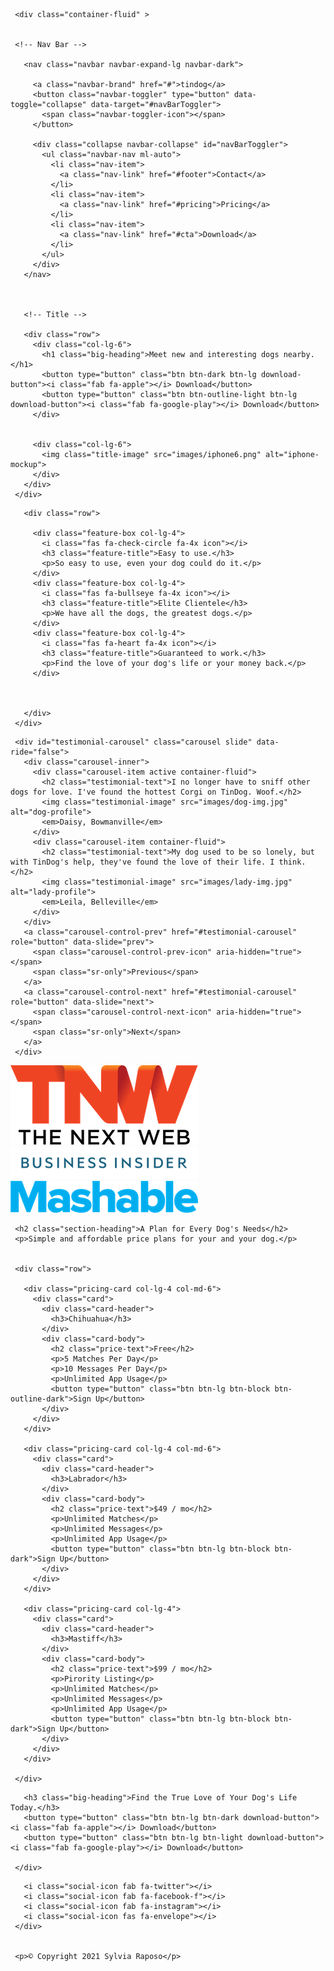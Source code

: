  <!DOCTYPE html>
 <html>

 <head>
   <meta charset="utf-8">
   <title>TinDog</title>

   <link rel="preconnect" href="https://fonts.gstatic.com">
   <link href="https://fonts.googleapis.com/css2?family=Montserrat:wght@100;300;400;500;900&family=Ubuntu:wght@300;400;700&display=swap" rel="stylesheet">


   <link rel="stylesheet" href="https://maxcdn.bootstrapcdn.com/bootstrap/4.0.0/css/bootstrap.min.css">
   <link rel="stylesheet" href="css/styles.css">

   <script src="https://kit.fontawesome.com/a763f0788e.js" crossorigin="anonymous"></script>

   <script src="https://code.jquery.com/jquery-3.2.1.slim.min.js" integrity="sha384-KJ3o2DKtIkvYIK3UENzmM7KCkRr/rE9/Qpg6aAZGJwFDMVNA/GpGFF93hXpG5KkN" crossorigin="anonymous"></script>
   <script src="https://cdnjs.cloudflare.com/ajax/libs/popper.js/1.12.9/umd/popper.min.js" integrity="sha384-ApNbgh9B+Y1QKtv3Rn7W3mgPxhU9K/ScQsAP7hUibX39j7fakFPskvXusvfa0b4Q" crossorigin="anonymous"></script>
   <script src="https://maxcdn.bootstrapcdn.com/bootstrap/4.0.0/js/bootstrap.min.js" integrity="sha384-JZR6Spejh4U02d8jOt6vLEHfe/JQGiRRSQQxSfFWpi1MquVdAyjUar5+76PVCmYl" crossorigin="anonymous"></script>
   <!-- try this later - newer bootstrap uncomment the line below and comment out the above 4 lines
  <link href="https://cdn.jsdelivr.net/npm/bootstrap@5.0.0-beta2/dist/css/bootstrap.min.css" rel="stylesheet" integrity="sha384-BmbxuPwQa2lc/FVzBcNJ7UAyJxM6wuqIj61tLrc4wSX0szH/Ev+nYRRuWlolflfl" crossorigin="anonymous">
  <script src="https://cdn.jsdelivr.net/npm/@popperjs/core@2.6.0/dist/umd/popper.min.js" integrity="sha384-KsvD1yqQ1/1+IA7gi3P0tyJcT3vR+NdBTt13hSJ2lnve8agRGXTTyNaBYmCR/Nwi" crossorigin="anonymous"></script>
  <script src="https://cdn.jsdelivr.net/npm/bootstrap@5.0.0-beta2/dist/js/bootstrap.min.js" integrity="sha384-nsg8ua9HAw1y0W1btsyWgBklPnCUAFLuTMS2G72MMONqmOymq585AcH49TLBQObG" crossorigin="anonymous"></script>
-->

 </head>

 <body>

   <section class="colored-section" id="title">

     <div class="container-fluid" >


     <!-- Nav Bar -->

       <nav class="navbar navbar-expand-lg navbar-dark">

         <a class="navbar-brand" href="#">tindog</a>
         <button class="navbar-toggler" type="button" data-toggle="collapse" data-target="#navBarToggler">
           <span class="navbar-toggler-icon"></span>
         </button>

         <div class="collapse navbar-collapse" id="navBarToggler">
           <ul class="navbar-nav ml-auto">
             <li class="nav-item">
               <a class="nav-link" href="#footer">Contact</a>
             </li>
             <li class="nav-item">
               <a class="nav-link" href="#pricing">Pricing</a>
             </li>
             <li class="nav-item">
               <a class="nav-link" href="#cta">Download</a>
             </li>
           </ul>
         </div>
       </nav>



       <!-- Title -->

       <div class="row">
         <div class="col-lg-6">
           <h1 class="big-heading">Meet new and interesting dogs nearby.</h1>
           <button type="button" class="btn btn-dark btn-lg download-button"><i class="fab fa-apple"></i> Download</button>
           <button type="button" class="btn btn-outline-light btn-lg download-button"><i class="fab fa-google-play"></i> Download</button>
         </div>


         <div class="col-lg-6">
           <img class="title-image" src="images/iphone6.png" alt="iphone-mockup">
         </div>
       </div>
     </div>
   </section>


   <!-- Features -->

   <section class="white-section" id="features">
     <div class="container-fluid">

       <div class="row">

         <div class="feature-box col-lg-4">
           <i class="fas fa-check-circle fa-4x icon"></i>
           <h3 class="feature-title">Easy to use.</h3>
           <p>So easy to use, even your dog could do it.</p>
         </div>
         <div class="feature-box col-lg-4">
           <i class="fas fa-bullseye fa-4x icon"></i>
           <h3 class="feature-title">Elite Clientele</h3>
           <p>We have all the dogs, the greatest dogs.</p>
         </div>
         <div class="feature-box col-lg-4">
           <i class="fas fa-heart fa-4x icon"></i>
           <h3 class="feature-title">Guaranteed to work.</h3>
           <p>Find the love of your dog's life or your money back.</p>
         </div>



       </div>
     </div>
   </section>


   <!-- Testimonials -->

   <section class="colored-section" id="testimonials">

     <div id="testimonial-carousel" class="carousel slide" data-ride="false">
       <div class="carousel-inner">
         <div class="carousel-item active container-fluid">
           <h2 class="testimonial-text">I no longer have to sniff other dogs for love. I've found the hottest Corgi on TinDog. Woof.</h2>
           <img class="testimonial-image" src="images/dog-img.jpg" alt="dog-profile">
           <em>Daisy, Bowmanville</em>
         </div>
         <div class="carousel-item container-fluid">
           <h2 class="testimonial-text">My dog used to be so lonely, but with TinDog's help, they've found the love of their life. I think.</h2>
           <img class="testimonial-image" src="images/lady-img.jpg" alt="lady-profile">
           <em>Leila, Belleville</em>
         </div>
       </div>
       <a class="carousel-control-prev" href="#testimonial-carousel" role="button" data-slide="prev">
         <span class="carousel-control-prev-icon" aria-hidden="true"></span>
         <span class="sr-only">Previous</span>
       </a>
       <a class="carousel-control-next" href="#testimonial-carousel" role="button" data-slide="next">
         <span class="carousel-control-next-icon" aria-hidden="true"></span>
         <span class="sr-only">Next</span>
       </a>
     </div>





   </section>


   <!-- Press -->

   <section class="colored-section" id="press">
     <img class="press-logo" src="images/tnw.png" alt="tnw-logo">
     <img class="press-logo" src="images/bizinsider.png" alt="biz-insider-logo">
     <img class="press-logo" src="images/mashable.png" alt="mashable-logo">

   </section>


   <!-- Pricing -->

   <section class="white-section" id="pricing">

     <h2 class="section-heading">A Plan for Every Dog's Needs</h2>
     <p>Simple and affordable price plans for your and your dog.</p>


     <div class="row">

       <div class="pricing-card col-lg-4 col-md-6">
         <div class="card">
           <div class="card-header">
             <h3>Chihuahua</h3>
           </div>
           <div class="card-body">
             <h2 class="price-text">Free</h2>
             <p>5 Matches Per Day</p>
             <p>10 Messages Per Day</p>
             <p>Unlimited App Usage</p>
             <button type="button" class="btn btn-lg btn-block btn-outline-dark">Sign Up</button>
           </div>
         </div>
       </div>

       <div class="pricing-card col-lg-4 col-md-6">
         <div class="card">
           <div class="card-header">
             <h3>Labrador</h3>
           </div>
           <div class="card-body">
             <h2 class="price-text">$49 / mo</h2>
             <p>Unlimited Matches</p>
             <p>Unlimited Messages</p>
             <p>Unlimited App Usage</p>
             <button type="button" class="btn btn-lg btn-block btn-dark">Sign Up</button>
           </div>
         </div>
       </div>

       <div class="pricing-card col-lg-4">
         <div class="card">
           <div class="card-header">
             <h3>Mastiff</h3>
           </div>
           <div class="card-body">
             <h2 class="price-text">$99 / mo</h2>
             <p>Pirority Listing</p>
             <p>Unlimited Matches</p>
             <p>Unlimited Messages</p>
             <p>Unlimited App Usage</p>
             <button type="button" class="btn btn-lg btn-block btn-dark">Sign Up</button>
           </div>
         </div>
       </div>

     </div>
   </section>



   <!-- Call to Action -->

   <section class="colored-section" id="cta">
     <div class="container-fluid">

       <h3 class="big-heading">Find the True Love of Your Dog's Life Today.</h3>
       <button type="button" class="btn btn-lg btn-dark download-button"> <i class="fab fa-apple"></i> Download</button>
       <button type="button" class="btn btn-lg btn-light download-button"><i class="fab fa-google-play"></i> Download</button>

     </div>
   </section>


   <!-- Footer -->

   <footer class="white-section" id="footer">
     <div class="container-fluid">

       <i class="social-icon fab fa-twitter"></i>
       <i class="social-icon fab fa-facebook-f"></i>
       <i class="social-icon fab fa-instagram"></i>
       <i class="social-icon fas fa-envelope"></i>
     </div>


     <p>© Copyright 2021 Sylvia Raposo</p>

   </footer>


 </body>

 </html>
